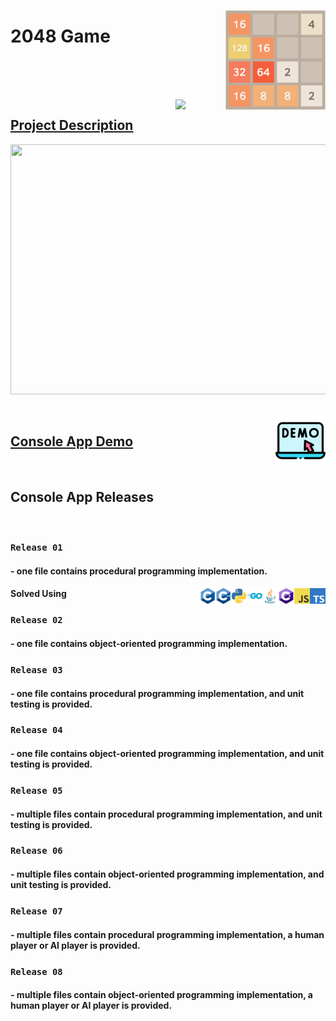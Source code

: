 <a href="/1-player-games/2048-game/README.md"><img align="right" width="160" src="/logos/2048-game.png"></img></a>

# 2048 Game

<br><br>

<br>
<a href="https://youtube.com/watch?v=-rqRWzSP2iM"><img align="right" width="80" src="https://github.com/cs-MohamedAyman/cs-MohamedAyman/blob/master/repos-icons/clipboard.png"></img></a>

## [Project Description](https://youtube.com/watch?v=-rqRWzSP2iM)

<p align="center"><a href="https://youtube.com/watch?v=-rqRWzSP2iM"><img src="https://img.youtube.com/vi/-rqRWzSP2iM/0.jpg" width="600" height="400"></a></p>

<br>
<a href="/1-player-games/2048-game/console-app/DEMO.md"><img align="right" width="80" src="/logos/demo.png"></a>

## [Console App Demo](/1-player-games/2048-game/console-app/DEMO.md)

<br>

## Console App Releases

<br>

### `Release 01`
<h4>- one file contains procedural programming implementation.</h4>

<a href="/1-player-games/2048-game/console-app/typescript/README.md"><img src="https://github.com/cs-MohamedAyman/cs-MohamedAyman/blob/master/logos/typescript.png" width="5%" align="right"></img></a>
<a href="/1-player-games/2048-game/console-app/javascript/README.md"><img src="https://github.com/cs-MohamedAyman/cs-MohamedAyman/blob/master/logos/javascript.png" width="5%" align="right"></img></a>
<a href="/1-player-games/2048-game/console-app/csharp/README.md">    <img src="https://github.com/cs-MohamedAyman/cs-MohamedAyman/blob/master/logos/csharp.png"     width="5%" align="right"></img></a>
<a href="/1-player-games/2048-game/console-app/java/README.md">      <img src="https://github.com/cs-MohamedAyman/cs-MohamedAyman/blob/master/logos/java.png"       width="5%" align="right"></img></a>
<a href="/1-player-games/2048-game/console-app/go/README.md">        <img src="https://github.com/cs-MohamedAyman/cs-MohamedAyman/blob/master/logos/golang.png"     width="5%" align="right"></img></a>
<a href="/1-player-games/2048-game/console-app/tasks-python.md">     <img src="https://github.com/cs-MohamedAyman/cs-MohamedAyman/blob/master/logos/python.png"     width="5%" align="right"></img></a>
<a href="/1-player-games/2048-game/console-app/tasks-cplusplus.md">  <img src="https://github.com/cs-MohamedAyman/cs-MohamedAyman/blob/master/logos/cpp.png"        width="5%" align="right"></img></a>
<a href="/1-player-games/2048-game/console-app/c/README.md">         <img src="https://github.com/cs-MohamedAyman/cs-MohamedAyman/blob/master/logos/c.png"          width="5%" align="right"></img></a>
<h4>Solved Using</h4>

### `Release 02`
<h4>- one file contains object-oriented programming implementation.</h4>

### `Release 03`
<h4>- one file contains procedural programming implementation, and unit testing is provided.</h4>

### `Release 04`
<h4>- one file contains object-oriented programming implementation, and unit testing is provided.</h4>

### `Release 05`
<h4>- multiple files contain procedural programming implementation, and unit testing is provided.</h4>

### `Release 06`
<h4>- multiple files contain object-oriented programming implementation, and unit testing is provided.</h4>

### `Release 07`
<h4>- multiple files contain procedural programming implementation, a human player or AI player is provided.</h4>

### `Release 08`
<h4>- multiple files contain object-oriented programming implementation, a human player or AI player is provided.</h4>

